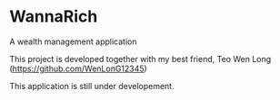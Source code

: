 # WannaRich

A wealth management application

This project is developed together with my best friend, Teo Wen Long (https://github.com/WenLonG12345)

This application is still under developement.
